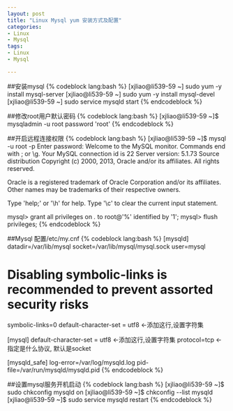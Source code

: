 ```yaml
---
layout: post
title: "Linux Mysql yum 安装方式及配置"
categories:
- Linux
- Mysql
tags:
- Linux 
- Mysql

---
```


##安装mysql
{% codeblock lang:bash %}
[xjliao@li539-59 ~] sudo yum -y install mysql-server 
[xjliao@li539-59 ~] sudo yum -y install mysql-devel
[xjliao@li539-59 ~] sudo service mysqld start 
{% endcodeblock %}

##修改root用户默认密码
{% codeblock lang:bash %}
[xjliao@li539-59 ~]$ mysqladmin -u root password 'root'
{% endcodeblock %}

##开启远程连接权限
{% codeblock lang:bash %}
[xjliao@li539-59 ~]$ mysql -u root -p
Enter password: 
Welcome to the MySQL monitor.  Commands end with ; or \g.
Your MySQL connection id is 22
Server version: 5.1.73 Source distribution 
Copyright (c) 2000, 2013, Oracle and/or its affiliates. All rights reserved.

Oracle is a registered trademark of Oracle Corporation and/or its
affiliates. Other names may be trademarks of their respective
owners.

Type 'help;' or '\h' for help. Type '\c' to clear the current input statement.

mysql> grant all privileges on *.* to root@'%' identified by '1';
mysql> flush privileges;
{% endcodeblock %}

##Mysql 配置/etc/my.cnf
{% codeblock lang:bash %}
[mysqld]
datadir=/var/lib/mysql
socket=/var/lib/mysql/mysql.sock
user=mysql
# Disabling symbolic-links is recommended to prevent assorted security risks
symbolic-links=0
default-character-set = utf8 <-添加这行,设置字符集

[mysql]
default-character-set = utf8  <-添加这行,设置字符集
protocol=tcp <-指定是什么协议, 默认是socket

[mysqld_safe]
log-error=/var/log/mysqld.log
pid-file=/var/run/mysqld/mysqld.pid
{% endcodeblock %}

##设置mysql服务开机启动
{% codeblock lang:bash %}
[xjliao@li539-59 ~]$ sudo chkconfig mysqld on
[xjliao@li539-59 ~]$ chkconfig --list mysqld
[xjliao@li539-59 ~]$ sudo service mysqld restart
{% endcodeblock %}


